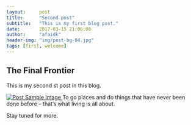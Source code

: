 ```yaml
---
layout:     post
title:      "Second post"
subtitle:   "This is my first blog post."
date:       2017-03-15 21:06:00
author:     "afaidk"
header-img: "img/post-bg-04.jpg"
tags: [first, welcome]
---
```


<h2 class="section-heading">The Final Frontier</h2>

<p>This is my second st post in this blog.</p>

<a href="#">
    <img src="{{ site.baseurl }}/img/post-sample-image.jpg" alt="Post Sample Image">
</a>
<span class="caption text-muted">To go places and do things that have never been done before – that’s what living is all about.</span>

<p>Stay tuned for more.</p>

